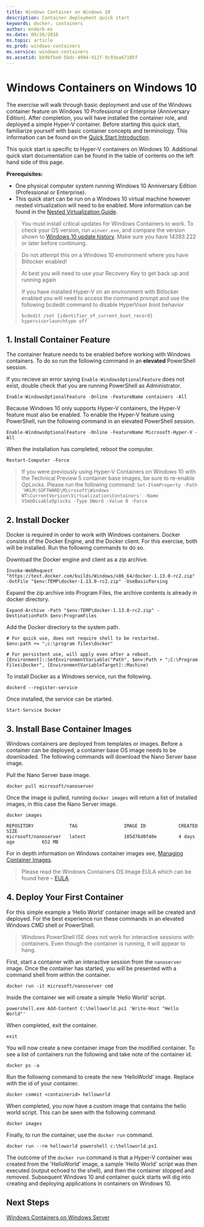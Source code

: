 ```yaml
---
title: Windows Container on Windows 10
description: Container deployment quick start
keywords: docker, containers
author: enderb-ms
ms.date: 09/26/2016
ms.topic: article
ms.prod: windows-containers
ms.service: windows-containers
ms.assetid: bb9bfbe0-5bdc-4984-912f-9c93ea67105f
---
```


# Windows Containers on Windows 10

The exercise will walk through basic deployment and use of the Windows container feature on Windows 10 Professional or Enterprise (Anniversary Edition). After completion, you will have installed the container role, and deployed a simple Hyper-V container. Before starting this quick start, familiarize yourself with basic container concepts and terminology. This information can be found on the [Quick Start Introduction](./quick_start.md).

This quick start is specific to Hyper-V containers on Windows 10. Additional quick start documentation can be found in the table of contents on the left hand side of this page.

**Prerequisites:**

- One physical computer system running Windows 10 Anniversary Edition (Professional or Enterprise).
- This quick start can be run on a Windows 10 virtual machine however nested virtualization will need to be enabled. More information can be found in the [Nested Virtualization Guide](https://msdn.microsoft.com/en-us/virtualization/hyperv_on_windows/user_guide/nesting).

> You must install critical updates for Windows Containers to work. 
> To check your OS version, run `winver.exe`, and compare the version shown to [Windows 10 update history](https://support.microsoft.com/en-us/help/12387/windows-10-update-history). 
> Make sure you have 14393.222 or later before continuing.

> Do not attempt this on a Windows 10 environment where you have Bitlocker enabled!
>
> At best you will need to use your Recovery Key to get back up and running again
>
> If you have installed Hyper-V on an environment with Bitlocker enabled you will need to access the command prompt and use the following bcdedit command to disable HyperVisor boot behavior
>
>`bcdedit /set {identifier_of_current_boot_record} hypervisorlaunchtype off`


## 1. Install Container Feature

The container feature needs to be enabled before working with Windows containers. To do so run the following command in an **elevated** PowerShell session.

If you recieve an error saying `Enable-WindowsOptionalFeature` does not exist, double check that you are running PowerShell as Administrator.

```none
Enable-WindowsOptionalFeature -Online -FeatureName containers -All
```

Because Windows 10 only supports Hyper-V containers, the Hyper-V feature must also be enabled. To enable the Hyper-V feature using PowerShell, run the following command in an elevated PowerShell session.

```none
Enable-WindowsOptionalFeature -Online -FeatureName Microsoft-Hyper-V -All
```

When the installation has completed, reboot the computer.

```none
Restart-Computer -Force
```

> If you were previously using Hyper-V Containers on Windows 10 with the Technical Preview 5 container base images, be sure to re-enable OpLocks. Please run the following  command:  `Set-ItemProperty -Path 'HKLM:SOFTWARE\Microsoft\Windows NT\CurrentVersion\Virtualization\Containers' -Name VSmbDisableOplocks -Type DWord -Value 0 -Force`

## 2. Install Docker

Docker is required in order to work with Windows containers. Docker consists of the Docker Engine, and the Docker client. For this exercise, both will be installed. Run the following commands to do so.

Download the Docker engine and client as a zip archive.

```none
Invoke-WebRequest "https://test.docker.com/builds/Windows/x86_64/docker-1.13.0-rc2.zip" -OutFile "$env:TEMP\docker-1.13.0-rc2.zip" -UseBasicParsing
```

Expand the zip archive into Program Files, the archive contents is already in docker directory.

```none
Expand-Archive -Path "$env:TEMP\docker-1.13.0-rc2.zip" -DestinationPath $env:ProgramFiles
```

Add the Docker directory to the system path.

```none
# For quick use, does not require shell to be restarted.
$env:path += ";c:\program files\docker"

# For persistent use, will apply even after a reboot.
[Environment]::SetEnvironmentVariable("Path", $env:Path + ";C:\Program Files\Docker", [EnvironmentVariableTarget]::Machine)
```

To install Docker as a Windows service, run the following.

```none
dockerd --register-service
```

Once installed, the service can be started.

```none
Start-Service Docker
```

## 3. Install Base Container Images

Windows containers are deployed from templates or images. Before a container can be deployed, a container base OS image needs to be downloaded. The following commands will download the Nano Server base image.

Pull the Nano Server base image.

```none
docker pull microsoft/nanoserver
```

Once the image is pulled, running `docker images` will return a list of installed images, in this case the Nano Server image.

```none
docker images

REPOSITORY             TAG                 IMAGE ID            CREATED             SIZE
microsoft/nanoserver   latest              105d76d0f40e        4 days ago          652 MB
```

For in depth information on Windows container images see, [Managing Container Images](../management/manage_images.md).

> Please read the Windows Containers OS Image EULA which can be found here – [EULA](../Images_EULA.md).

## 4. Deploy Your First Container

For this simple example a ‘Hello World’ container image will be created and deployed. For the best experience run these commands in an elevated Windows CMD shell or PowerShell.

> Windows PowerShell ISE does not work for interactive sessions with containers. Even though the container is running, it will appear to hang.

First, start a container with an interactive session from the `nanoserver` image. Once the container has started, you will be presented with a command shell from within the container.

```none
docker run -it microsoft/nanoserver cmd
```

Inside the container we will create a simple ‘Hello World’ script.

```none
powershell.exe Add-Content C:\helloworld.ps1 'Write-Host "Hello World"'
```

When completed, exit the container.

```none
exit
```

You will now create a new container image from the modified container. To see a list of containers run the following and take note of the container id.

```none
docker ps -a
```

Run the following command to create the new ‘HelloWorld’ image. Replace <containerid> with the id of your container.

```none
docker commit <containerid> helloworld
```

When completed, you now have a custom image that contains the hello world script. This can be seen with the following command.

```none
docker images
```

Finally, to run the container, use the `docker run` command.

```none
docker run --rm helloworld powershell c:\helloworld.ps1
```

The outcome of the `docker run` command is that a Hyper-V container was created from the 'HelloWorld' image, a sample 'Hello World' script was then executed (output echoed to the shell), and then the container stopped and removed.
Subsequent Windows 10 and container quick starts will dig into creating and deploying applications in containers on Windows 10.

## Next Steps

[Windows Containers on Windows Server](./quick_start_windows_server.md)
